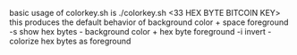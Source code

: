 basic usage of colorkey.sh is ./colorkey.sh <33 HEX BYTE BITCOIN KEY>
this produces the default behavior of background color + space foreground
-s show hex bytes - background color + hex byte foreground
-i invert - colorize hex bytes as foreground


